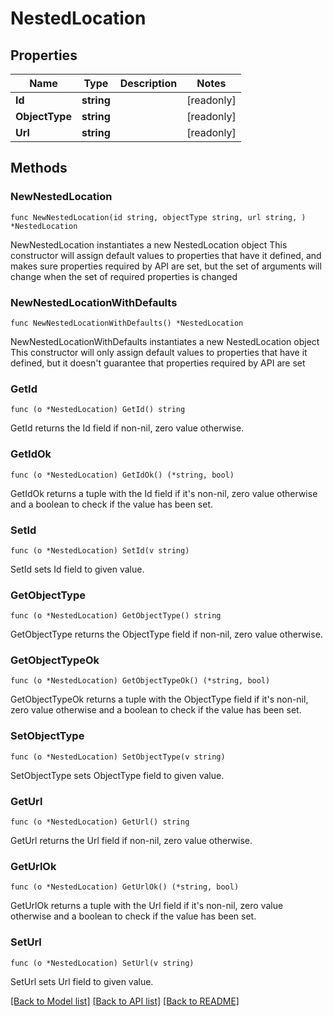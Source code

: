 # NestedLocation

## Properties

Name | Type | Description | Notes
------------ | ------------- | ------------- | -------------
**Id** | **string** |  | [readonly] 
**ObjectType** | **string** |  | [readonly] 
**Url** | **string** |  | [readonly] 

## Methods

### NewNestedLocation

`func NewNestedLocation(id string, objectType string, url string, ) *NestedLocation`

NewNestedLocation instantiates a new NestedLocation object
This constructor will assign default values to properties that have it defined,
and makes sure properties required by API are set, but the set of arguments
will change when the set of required properties is changed

### NewNestedLocationWithDefaults

`func NewNestedLocationWithDefaults() *NestedLocation`

NewNestedLocationWithDefaults instantiates a new NestedLocation object
This constructor will only assign default values to properties that have it defined,
but it doesn't guarantee that properties required by API are set

### GetId

`func (o *NestedLocation) GetId() string`

GetId returns the Id field if non-nil, zero value otherwise.

### GetIdOk

`func (o *NestedLocation) GetIdOk() (*string, bool)`

GetIdOk returns a tuple with the Id field if it's non-nil, zero value otherwise
and a boolean to check if the value has been set.

### SetId

`func (o *NestedLocation) SetId(v string)`

SetId sets Id field to given value.


### GetObjectType

`func (o *NestedLocation) GetObjectType() string`

GetObjectType returns the ObjectType field if non-nil, zero value otherwise.

### GetObjectTypeOk

`func (o *NestedLocation) GetObjectTypeOk() (*string, bool)`

GetObjectTypeOk returns a tuple with the ObjectType field if it's non-nil, zero value otherwise
and a boolean to check if the value has been set.

### SetObjectType

`func (o *NestedLocation) SetObjectType(v string)`

SetObjectType sets ObjectType field to given value.


### GetUrl

`func (o *NestedLocation) GetUrl() string`

GetUrl returns the Url field if non-nil, zero value otherwise.

### GetUrlOk

`func (o *NestedLocation) GetUrlOk() (*string, bool)`

GetUrlOk returns a tuple with the Url field if it's non-nil, zero value otherwise
and a boolean to check if the value has been set.

### SetUrl

`func (o *NestedLocation) SetUrl(v string)`

SetUrl sets Url field to given value.



[[Back to Model list]](../README.md#documentation-for-models) [[Back to API list]](../README.md#documentation-for-api-endpoints) [[Back to README]](../README.md)


